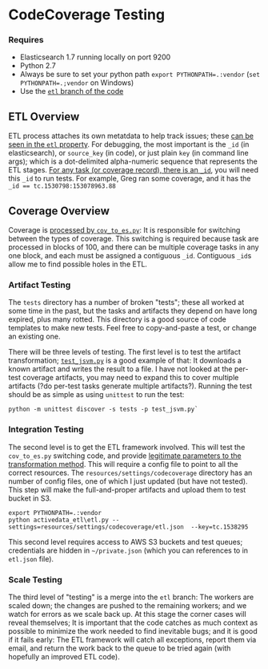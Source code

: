 # CodeCoverage Testing

### Requires

* Elasticsearch 1.7 running locally on port 9200
* Python 2.7
* Always be sure to set your python path `export PYTHONPATH=.:vendor` (`set PYTHONPATH=.;vendor` on Windows)
* Use the [`etl` branch of the code](https://github.com/klahnakoski/ActiveData-ETL/tree/etl)

## ETL Overview

ETL process attaches its own metatdata to help track issues; these [can be seen in the `etl` property](https://activedata.allizom.org/tools/query.html#query_id=sziWmNiD).  For debugging, the most important is the `_id` (in elasticsearch), or `source_key` (in code), or just plain `key` (in command line args); which is a dot-delimited alpha-numeric sequence that represents the ETL stages.  [For any task (or coverage record), there is an `_id`]( https://activedata.allizom.org/tools/query.html#query_id=tANFCWV4), you will need this `_id` to run tests.  For example, Greg ran some coverage, and it has the `_id == tc.1530798:153078963.88`

## Coverage Overview

Coverage is [processed by `cov_to_es.py`](https://github.com/klahnakoski/ActiveData-ETL/blob/etl/activedata_etl/transforms/cov_to_es.py): It is responsible for switching between the types of coverage.  This switching is required because task are processed in blocks of 100, and there can be multiple coverage tasks in any one block, and each must be assigned a contiguous `_id`. Contiguous `_id`s allow me to find possible holes in the ETL.

### Artifact Testing
 
The `tests` directory has a number of broken "tests"; these all worked at some time in the past, but the tasks and artifacts they depend on have long expired, plus many rotted. This directory is a good source of code templates to make new tests.  Feel free to copy-and-paste a test, or change an existing one.

There will be three levels of testing. The first level is to test the artifact transformation; [`test_jsvm.py`](https://github.com/klahnakoski/ActiveData-ETL/blob/etl/tests/test_jsvm.py) is a good example of that: It downloads a known artifact and writes the result to a file.  I have not looked at the per-test coverage artifacts, you may need to expand this to cover multiple artifacts (?do per-test tasks generate multiple artifacts?). Running the test should be as simple as using `unittest` to run the test:
  
    python -m unittest discover -s tests -p test_jsvm.py`

### Integration Testing

The second level is to get the ETL framework involved.  This will test the `cov_to_es.py` switching code, and provide [legitimate parameters to the transformation method](https://github.com/klahnakoski/ActiveData-ETL/blob/etl/activedata_etl/transforms/__init__.py#L91).  This will require a config file to point to all the correct resources.  The `resources/settings/codecoverage` directory has an number of config files, one of which I just updated (but have not tested).  This step will make the full-and-proper artifacts and upload them to test bucket in S3.

    export PYTHONPATH=.:vendor
    python activedata_etl\etl.py --settings=resources/settings/codecoverage/etl.json  --key=tc.1538295

This second level requires access to AWS S3 buckets and test queues; credentials are hidden in `~/private.json` (which you can references to in `etl.json` file).  

### Scale Testing

The third level of "testing" is a merge into the `etl` branch:  The workers are scaled down; the changes are pushed to the remaining workers; and we watch for errors as we scale back up.  At this stage the corner cases will reveal themselves;  It is important that the code catches as much context as possible to minimize the work needed to find inevitable bugs; and it is good if it fails early: The ETL framework will catch all exceptions, report them via email, and return the work back to the queue to be tried again (with hopefully an improved ETL code).
